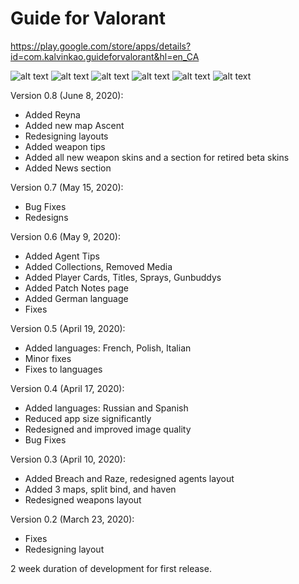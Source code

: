 # Guide for Valorant

https://play.google.com/store/apps/details?id=com.kalvinkao.guideforvalorant&hl=en_CA

![alt text](https://lh3.googleusercontent.com/XK5wgRkI3yyp7zryAipeiiZ-lymzZ7E56SmaeuUvkF5a01p5ZcyPqwHIkUyyaSjfVQiB=w720-h310-rw)
![alt text](https://lh3.googleusercontent.com/nxU4WMoWyxSgSrdTJGkm-G2fueLdBBpkpgCTIUP8gENNlUQj6efjLRpnJlA-KRW7vA=w720-h310-rw)
![alt text](https://lh3.googleusercontent.com/Q9bMgX1VuhypyNTDug010NNkhfhP4NxoJRJBR950b63CDnSiNplHYDroixjCeM2fKdo=w720-h310-rw)
![alt text](https://lh3.googleusercontent.com/oL7pzfsCjaYfcsX4Jx_PWodfpDeHTMBgkDAIFzgOenofJ30cQyomOiZumRsOF70ZFR0=w720-h310-rw)
![alt text](https://lh3.googleusercontent.com/mioPZeCC6IuDdxIXKfUxftSJ70j15suGNkWhYYc1gPe3KwLqsiEE6wzwEH9OqDnyUgo=w720-h310-rw)
![alt text](https://lh3.googleusercontent.com/esLZS7y-OHTNN-aPGI73TBcUFse4lYfOHwSPFCClmm-UcksV5e6XFFkbNuG9hV3wNRw=w720-h310-rw)

Version 0.8 (June 8, 2020):
- Added Reyna
- Added new map Ascent
- Redesigning layouts
- Added weapon tips
- Added all new weapon skins and a section for retired beta skins
- Added News section

Version 0.7 (May 15, 2020):
- Bug Fixes
- Redesigns

Version 0.6 (May 9, 2020):
- Added Agent Tips
- Added Collections, Removed Media
- Added Player Cards, Titles, Sprays, Gunbuddys
- Added Patch Notes page
- Added German language
- Fixes

Version 0.5 (April 19, 2020):
- Added languages: French, Polish, Italian
- Minor fixes
- Fixes to languages

Version 0.4 (April 17, 2020):
- Added languages: Russian and Spanish
- Reduced app size significantly
- Redesigned and improved image quality
- Bug Fixes

Version 0.3 (April 10, 2020):
- Added Breach and Raze, redesigned agents layout
- Added 3 maps, split bind, and haven
- Redesigned weapons layout

Version 0.2 (March 23, 2020):
- Fixes
- Redesigning layout


2 week duration of development for first release.
